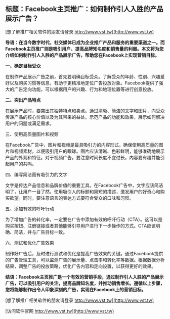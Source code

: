 ## **标题：Facebook主页推广：如何制作引人入胜的产品展示广告？**

[想了解推广相关软件的朋友请登录 http://www.vst.tw](http://www.vst.tw)

**导语：在当今数字时代，社交媒体已成为企业推广产品和服务的重要渠道之一。而Facebook主页推广则是吸引用户、提高品牌知名度和销售量的利器。本文将为您介绍如何制作引人入胜的产品展示广告，帮助您在Facebook上实现营销目标。**

**一、确定目标受众**

在制作产品展示广告之前，首先要明确目标受众。了解受众的年龄、性别、兴趣爱好以及购买习惯等信息，有助于更精准地定位广告投放对象。Facebook提供了强大的广告定向功能，可以根据用户的兴趣、行为和地理位置等进行创意投放。

**二、突出产品特点**

在展示产品时，要突出其独特特点和卖点。通过清晰、简洁的文字和图片，向受众传递产品的核心价值以及为其带来的益处。示范产品的功能和效果，展示如何解决用户的问题或满足需求。

三、使用高质量图片和视频

在Facebook广告中，图片和视频是最具吸引力的内容形式。确保使用高质量的图片和视频素材，以便吸引用户的眼球。图片应该清晰、色彩鲜明，能够准确地展示产品的外观和特征。对于视频广告，要注意时间长度不宜过长，内容要有趣并能引起用户的共鸣。

四、编写简洁而有吸引力的文字

文字是传达产品信息和品牌价值的重要工具。在Facebook广告中，文字应该简洁明了，让用户一目了然。使用吸引人的标题和简短的描述，激发用户的好奇心和购买欲望。同时，要注意语言的表达方式要符合受众的口味和习惯。

五、添加有效的呼吁行动

为了增加广告的转化率，一定要在广告中添加有效的呼吁行动（CTA）。这可以是购买按钮、注册链接或者其他能够引导用户进行下一步操作的方式。CTA应该明确、简洁，并与广告目标一致。

六、测试和优化广告效果

制作好广告后，及时进行测试和优化是提高广告效果的关键。通过Facebook提供的广告管理工具，可以监测广告的展示量、点击率和转化率等数据。根据数据分析结果，调整广告的投放策略，优化广告内容和定向设置，以获得更好的效果。

**结语：Facebook主页推广是一个有效的营销手段，通过制作引人入胜的产品展示广告，可以吸引用户的关注，提高品牌知名度，并推动销售增长。遵循以上步骤，您将能够制作出令人印象深刻的广告，实现在Facebook上的营销目标。**

[想了解推广相关软件的朋友请登录 http://www.vst.tw](http://www.vst.tw)


[访问软件官网 http://www.vst.tw](http://www.vst.tw)
